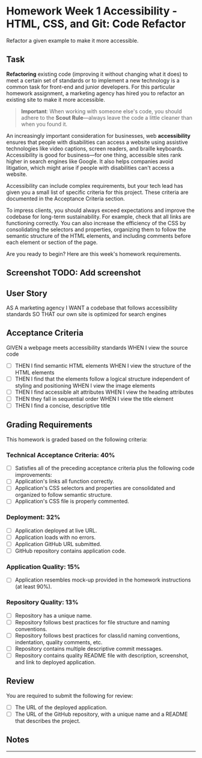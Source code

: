 # Homework Week 1 Accessibility - HTML, CSS, and Git: Code Refactor

Refactor a given example to make it more accessible.

## Task

**Refactoring** existing code (improving it without changing what it does) to meet a certain set of standards or to implement a new technology is a common task for front-end and junior developers. For this particular homework assignment, a marketing agency has hired you to refactor an existing site to make it more accessible.

> **Important**: When working with someone else's code, you should adhere to the **Scout Rule**&mdash;always leave the code a little cleaner than when you found it.

An increasingly important consideration for businesses, web **accessibility** ensures that people with disabilities can access a website using assistive technologies like video captions, screen readers, and braille keyboards. Accessibility is good for business&mdash;for one thing, accessible sites rank higher in search engines like Google. It also helps companies avoid litigation, which might arise if people with disabilities can't access a website.

Accessibility can include complex requirements, but your tech lead has given you a small list of specific criteria for this project. These criteria are documented in the Acceptance Criteria section.

To impress clients, you should always exceed expectations and improve the codebase for long-term sustainability. For example, check that all links are functioning correctly. You can also increase the efficiency of the CSS by consolidating the selectors and properties, organizing them to follow the semantic structure of the HTML elements, and including comments before each element or section of the page.

Are you ready to begin? Here are this week's homework requirements.

## Screenshot TODO: Add screenshot

## User Story

AS A marketing agency
I WANT a codebase that follows accessibility standards
SO THAT our own site is optimized for search engines

## Acceptance Criteria

GIVEN a webpage meets accessibility standards
WHEN I view the source code

- [ ] THEN I find semantic HTML elements
      WHEN I view the structure of the HTML elements
- [ ] THEN I find that the elements follow a logical structure independent of styling and positioning
      WHEN I view the image elements
- [ ] THEN I find accessible alt attributes
      WHEN I view the heading attributes
- [ ] THEN they fall in sequential order
      WHEN I view the title element
- [ ] THEN I find a concise, descriptive title

## Grading Requirements

This homework is graded based on the following criteria:

### Technical Acceptance Criteria: 40%

- [ ] Satisfies all of the preceding acceptance criteria plus the following code improvements:
- [ ] Application's links all function correctly.
- [ ] Application's CSS selectors and properties are consolidated and organized to follow semantic structure.
- [ ] Application's CSS file is properly commented.

### Deployment: 32%

- [ ] Application deployed at live URL.
- [ ] Application loads with no errors.
- [ ] Application GitHub URL submitted.
- [ ] GitHub repository contains application code.

### Application Quality: 15%

- [ ] Application resembles mock-up provided in the homework instructions (at least 90%).

### Repository Quality: 13%

- [ ] Repository has a unique name.
- [ ] Repository follows best practices for file structure and naming conventions.
- [ ] Repository follows best practices for class/id naming conventions, indentation, quality comments, etc.
- [ ] Repository contains multiple descriptive commit messages.
- [ ] Repository contains quality README file with description, screenshot, and link to deployed application.

## Review

You are required to submit the following for review:

- [ ] The URL of the deployed application.
- [ ] The URL of the GitHub repository, with a unique name and a README that describes the project.

## Notes

---
